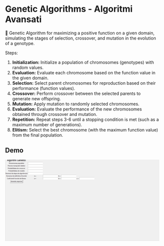# Genetic Algorithms - Algoritmi Avansati
:dna: Genetic Algorithm for maximizing a positive function on a given domain, simulating the stages of selection, crossover, and mutation in the evolution of a genotype.

Steps:
1. **Initialization:** Initialize a population of chromosomes (genotypes) with random values.
2. **Evaluation:** Evaluate each chromosome based on the function value in the given domain.
3. **Selection:** Select parent chromosomes for reproduction based on their performance (function values).
4. **Crossover:** Perform crossover between the selected parents to generate new offspring.
5. **Mutation:** Apply mutation to randomly selected chromosomes.
6. **Evaluation:** Evaluate the performance of the new chromosomes obtained through crossover and mutation.
7. **Repetition:** Repeat steps 3-6 until a stopping condition is met (such as a maximum number of generations).
8. **Elitism:** Select the best chromosome (with the maximum function value) from the final population.

## Demo

![](https://github.com/IoanaTC/GeneticAlgorithms/blob/main/Media/Demo.gif)
